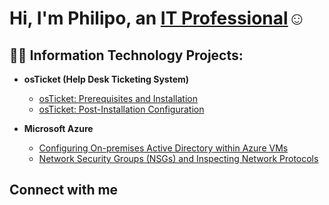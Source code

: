 <h1>Hi, I'm Philipo, an <a href="https://linkedin.com/in/Philipo">IT Professional</a>☺</h1>

<h2>👨‍💻 Information Technology Projects:</h2>

- <b>osTicket (Help Desk Ticketing System)</b>
  - [osTicket: Prerequisites and Installation](https://github.com/philipogodlove/osticket-prereqs)
  - [osTicket: Post-Installation Configuration](https://github.com/philipogodlove/post-install-config)
    
- <b>Microsoft Azure</b>
  - [Configuring On-premises Active Directory within Azure VMs](https://github.com/philipogodlove/configure-ad)
  - [Network Security Groups (NSGs) and Inspecting Network Protocols](https://github.com/philipogodlove/azure-network-protocols)

<h2>Connect with me

[instagram]: https://www.instagram.com/jacsonleemlay
[linkedin]: https://linkedin.com/in/philipo
